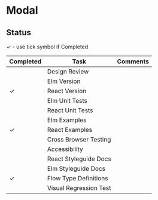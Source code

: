 # Modal

## Status
✓ - use tick symbol if Completed

| Completed | Task                   | Comments                                          |
| --------- | ---------------------- | ------------------------------------------------- |
|           | Design Review          |                                                   |
|           | Elm Version            |                                                   |
|     ✓     | React Version          |                                                   |
|           | Elm Unit Tests         |                                                   |
|           | React Unit Tests       |                                                   |
|           | Elm Examples           |                                                   |
|     ✓     | React Examples         |                                                   |
|           | Cross Browser Testing  |                                                   |
|           | Accessibility          |                                                   |
|           | React Styleguide Docs  |                                                   |
|           | Elm Styleguide Docs    |                                                   |
|     ✓     | Flow Type Definitions   |                                                   |
|           | Visual Regression Test |                                                   |
